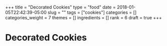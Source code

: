 +++
title = "Decorated Cookies"
type = "food"
date = 2018-01-05T22:42:39-05:00
slug = ""
tags = ["cookies"]
categories = []
categories_weight = 7
themes = []
ingredients = []
rank = 6
draft = true
+++

Decorated Cookies
=================

